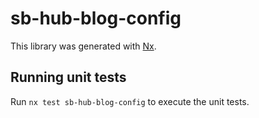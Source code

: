 # sb-hub-blog-config

This library was generated with [Nx](https://nx.dev).

## Running unit tests

Run `nx test sb-hub-blog-config` to execute the unit tests.

